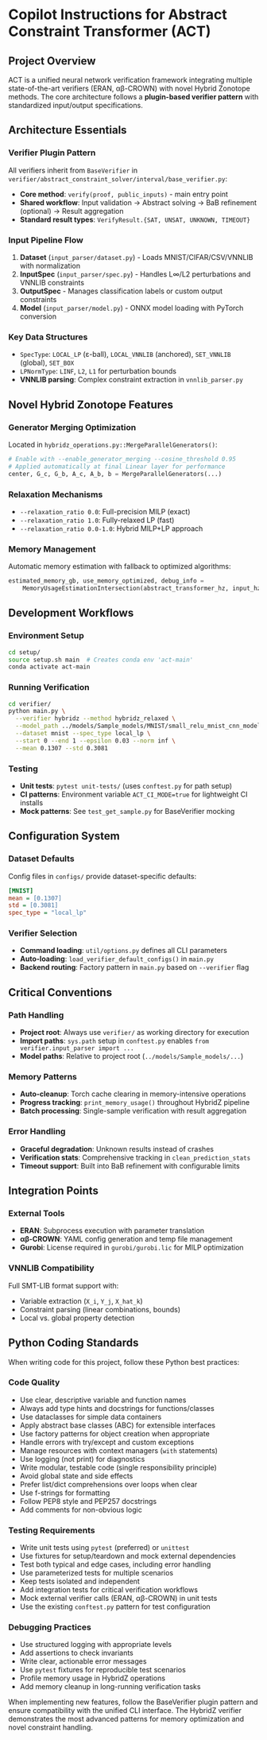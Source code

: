 # Copilot Instructions for Abstract Constraint Transformer (ACT)

## Project Overview
ACT is a unified neural network verification framework integrating multiple state-of-the-art verifiers (ERAN, αβ-CROWN) with novel Hybrid Zonotope methods. The core architecture follows a **plugin-based verifier pattern** with standardized input/output specifications.

## Architecture Essentials

### Verifier Plugin Pattern
All verifiers inherit from `BaseVerifier` in `verifier/abstract_constraint_solver/interval/base_verifier.py`:
- **Core method**: `verify(proof, public_inputs)` - main entry point
- **Shared workflow**: Input validation → Abstract solving → BaB refinement (optional) → Result aggregation
- **Standard result types**: `VerifyResult.{SAT, UNSAT, UNKNOWN, TIMEOUT}`

### Input Pipeline Flow
1. **Dataset** (`input_parser/dataset.py`) - Loads MNIST/CIFAR/CSV/VNNLIB with normalization
2. **InputSpec** (`input_parser/spec.py`) - Handles L∞/L2 perturbations and VNNLIB constraints  
3. **OutputSpec** - Manages classification labels or custom output constraints
4. **Model** (`input_parser/model.py`) - ONNX model loading with PyTorch conversion

### Key Data Structures
- `SpecType`: `LOCAL_LP` (ε-ball), `LOCAL_VNNLIB` (anchored), `SET_VNNLIB` (global), `SET_BOX`
- `LPNormType`: `LINF`, `L2`, `L1` for perturbation bounds
- **VNNLIB parsing**: Complex constraint extraction in `vnnlib_parser.py`

## Novel Hybrid Zonotope Features

### Generator Merging Optimization
Located in `hybridz_operations.py::MergeParallelGenerators()`:
```python
# Enable with --enable_generator_merging --cosine_threshold 0.95
# Applied automatically at final Linear layer for performance
center, G_c, G_b, A_c, A_b, b = MergeParallelGenerators(...)
```

### Relaxation Mechanisms
- `--relaxation_ratio 0.0`: Full-precision MILP (exact)
- `--relaxation_ratio 1.0`: Fully-relaxed LP (fast) 
- `--relaxation_ratio 0.0-1.0`: Hybrid MILP+LP approach

### Memory Management
Automatic memory estimation with fallback to optimized algorithms:
```python
estimated_memory_gb, use_memory_optimized, debug_info = 
    MemoryUsageEstimationIntersection(abstract_transformer_hz, input_hz)
```

## Development Workflows

### Environment Setup
```bash
cd setup/
source setup.sh main  # Creates conda env 'act-main'
conda activate act-main
```

### Running Verification
```bash
cd verifier/
python main.py \
  --verifier hybridz --method hybridz_relaxed \
  --model_path ../models/Sample_models/MNIST/small_relu_mnist_cnn_model_1.onnx \
  --dataset mnist --spec_type local_lp \
  --start 0 --end 1 --epsilon 0.03 --norm inf \
  --mean 0.1307 --std 0.3081
```

### Testing
- **Unit tests**: `pytest unit-tests/` (uses `conftest.py` for path setup)
- **CI patterns**: Environment variable `ACT_CI_MODE=true` for lightweight CI installs
- **Mock patterns**: See `test_get_sample.py` for BaseVerifier mocking

## Configuration System

### Dataset Defaults
Config files in `configs/` provide dataset-specific defaults:
```ini
[MNIST]
mean = [0.1307]
std = [0.3081]
spec_type = "local_lp"
```

### Verifier Selection
- **Command loading**: `util/options.py` defines all CLI parameters
- **Auto-loading**: `load_verifier_default_configs()` in `main.py`
- **Backend routing**: Factory pattern in `main.py` based on `--verifier` flag

## Critical Conventions

### Path Handling
- **Project root**: Always use `verifier/` as working directory for execution
- **Import paths**: `sys.path` setup in `conftest.py` enables `from verifier.input_parser import ...`
- **Model paths**: Relative to project root (`../models/Sample_models/...`)

### Memory Patterns
- **Auto-cleanup**: Torch cache clearing in memory-intensive operations
- **Progress tracking**: `print_memory_usage()` throughout HybridZ pipeline
- **Batch processing**: Single-sample verification with result aggregation

### Error Handling
- **Graceful degradation**: Unknown results instead of crashes
- **Verification stats**: Comprehensive tracking in `clean_prediction_stats`
- **Timeout support**: Built into BaB refinement with configurable limits

## Integration Points

### External Tools
- **ERAN**: Subprocess execution with parameter translation
- **αβ-CROWN**: YAML config generation and temp file management  
- **Gurobi**: License required in `gurobi/gurobi.lic` for MILP optimization

### VNNLIB Compatibility
Full SMT-LIB format support with:
- Variable extraction (`X_i`, `Y_j`, `X_hat_k`)
- Constraint parsing (linear combinations, bounds)
- Local vs. global property detection

## Python Coding Standards

When writing code for this project, follow these Python best practices:

### Code Quality
- Use clear, descriptive variable and function names
- Always add type hints and docstrings for functions/classes
- Use dataclasses for simple data containers
- Apply abstract base classes (ABC) for extensible interfaces
- Use factory patterns for object creation when appropriate
- Handle errors with try/except and custom exceptions
- Manage resources with context managers (`with` statements)
- Use logging (not print) for diagnostics
- Write modular, testable code (single responsibility principle)
- Avoid global state and side effects
- Prefer list/dict comprehensions over loops when clear
- Use f-strings for formatting
- Follow PEP8 style and PEP257 docstrings
- Add comments for non-obvious logic

### Testing Requirements
- Write unit tests using `pytest` (preferred) or `unittest`
- Use fixtures for setup/teardown and mock external dependencies
- Test both typical and edge cases, including error handling
- Use parameterized tests for multiple scenarios
- Keep tests isolated and independent
- Add integration tests for critical verification workflows
- Mock external verifier calls (ERAN, αβ-CROWN) in unit tests
- Use the existing `conftest.py` pattern for test configuration

### Debugging Practices
- Use structured logging with appropriate levels
- Add assertions to check invariants
- Write clear, actionable error messages
- Use `pytest` fixtures for reproducible test scenarios
- Profile memory usage in HybridZ operations
- Add memory cleanup in long-running verification tasks

When implementing new features, follow the BaseVerifier plugin pattern and ensure compatibility with the unified CLI interface. The HybridZ verifier demonstrates the most advanced patterns for memory optimization and novel constraint handling.